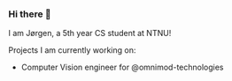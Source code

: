### Hi there 👋

I am Jørgen, a 5th year CS student at NTNU!

Projects I am currently working on: 
- Computer Vision engineer for @omnimod-technologies
